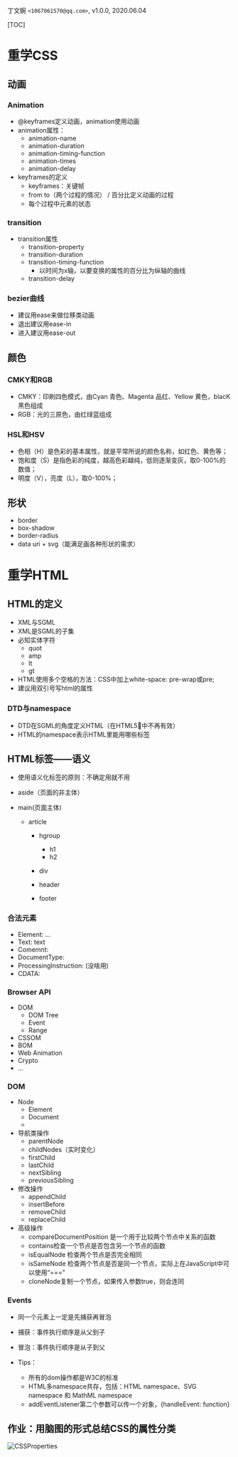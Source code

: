 丁文婉 `<1067061570@qq.com>`, v1.0.0,  2020.06.04

[TOC]

# 重学CSS
## 动画
### Animation
- @keyframes定义动画，animation使用动画
- animation属性：
    - animation-name
    - animation-duration
    - animation-timing-function
    - animation-times
    - animation-delay
- keyframes的定义
    - keyframes：关键帧
    - from to（两个过程的情况） / 百分比定义动画的过程
    - 每个过程中元素的状态

### transition
- transition属性
    - transition-property
    - transition-duration
    - transition-timing-function
        - 以时间为x轴，以要变换的属性的百分比为纵轴的曲线
    - transition-delay

### bezier曲线

- 建议用ease来做位移类动画
- 退出建议用ease-in
- 进入建议用ease-out

## 颜色
### CMKY和RGB

- CMKY：印刷四色模式，由Cyan 青色、Magenta 品红、Yellow 黄色，blacK 黑色组成
- RGB：光的三原色，由红绿蓝组成

### HSL和HSV

- 色相（H）是色彩的基本属性，就是平常所说的颜色名称，如红色、黄色等；
- 饱和度（S）是指色彩的纯度，越高色彩越纯，低则逐渐变灰，取0-100%的数值；
- 明度（V），亮度（L），取0-100%；

## 形状
- border
- box-shadow
- border-radius
- data uri + svg（能满足画各种形状的需求）

# 重学HTML
## HTML的定义

- XML与SGML
- XML是SGML的子集
- 必知实体字符
    - quot
    - amp
    - lt
    - gt
- HTML使用多个空格的方法：CSS中加上white-space: pre-wrap或pre;
- 建议用双引号写html的属性

### DTD与namespace
- DTD在SGML的角度定义HTML（在HTML5中不再有效）
- HTML的namespace表示HTML里能用哪些标签

## HTML标签——语义
- 使用语义化标签的原则：不确定用就不用

- aside（页面的非主体）

- main(页面主体)
    - article
        - hgroup
            - h1
            - h2
        - div

        - header
        - footer

### 合法元素
- Element: <tagname>...</tagname>
- Text: text
- Comemnt: <!-- comments -->
- DocumentType: <!Doctype html>
- ProcessingInstruction: <?a 1?> (没啥用)
- CDATA: <![CDATA[]]>

### Browser API

- DOM
  - DOM Tree
  - Event
  - Range
- CSSOM
- BOM
- Web Animation
- Crypto
- ...

### DOM 

- Node
    - Element
    - Document
    - 
- 导航类操作
    - parentNode
    - childNodes（实时变化）
    - firstChild
    - lastChild
    - nextSibling
    - previousSibling
- 修改操作
    - appendChild
    - insertBefore
    - removeChild
    - replaceChild
- 高级操作
    - compareDocumentPosition 是一个用于比较两个节点中关系的函数
    - contains检查一个节点是否包含另一个节点的函数
    - isEqualNode 检查两个节点是否完全相同
    - isSameNode 检查两个节点是否是同一个节点，实际上在JavaScript中可以使用“===”
    - cloneNode复制一个节点，如果传入参数true，则会连同

### Events
- 同一个元素上一定是先捕获再冒泡
- 捕获：事件执行顺序是从父到子
- 冒泡：事件执行顺序是从子到父

- Tips：
    - 所有的dom操作都是W3C的标准
    - HTML多namespace共存，包括：HTML namespace、SVG namespace 和 MathML namespace
    - addEventListener第二个参数可以传一个对象，{handleEvent: function}

## 作业：用脑图的形式总结CSS的属性分类

![CSSProperties](./CSSProperties.jpg)























